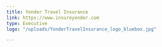 ```yaml
---
title: Yonder Travel Insurance
link: https://www.insureyonder.com
type: Executive
logo: "/uploads/YonderTravelInsurance_logo_bluebox.jpg"

---
```

